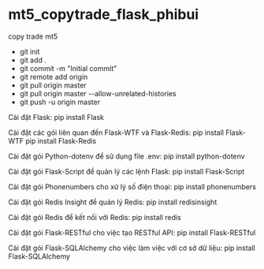 # mt5_copytrade_flask_phibui
copy trade mt5
- git init
- git add .
- git commit -m "Initial commit"
- git remote add origin <URL>
- git pull origin master
- git pull origin master --allow-unrelated-histories
- git push -u origin master



Cài đặt Flask:
pip install Flask

Cài đặt các gói liên quan đến Flask-WTF và Flask-Redis:
pip install Flask-WTF
pip install Flask-Redis

Cài đặt gói Python-dotenv để sử dụng file .env:
pip install python-dotenv

Cài đặt gói Flask-Script để quản lý các lệnh Flask:
pip install Flask-Script

Cài đặt gói Phonenumbers cho xử lý số điện thoại:
pip install phonenumbers

Cài đặt gói Redis Insight để quản lý Redis:
pip install redisinsight

Cài đặt gói Redis để kết nối với Redis:
pip install redis

Cài đặt gói Flask-RESTful cho việc tạo RESTful API:
pip install Flask-RESTful

Cài đặt gói Flask-SQLAlchemy cho việc làm việc với cơ sở dữ liệu:
pip install Flask-SQLAlchemy